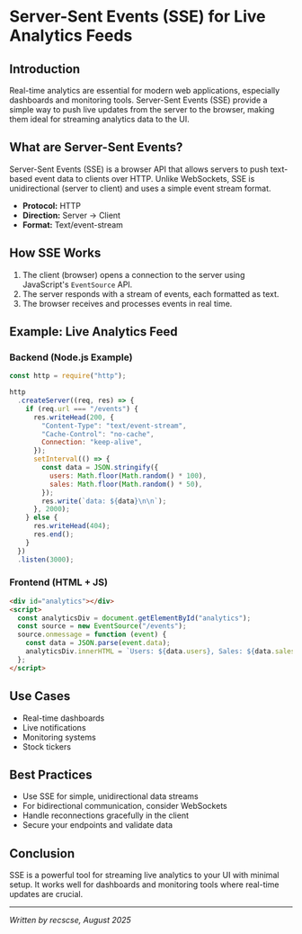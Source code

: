 # Server-Sent Events (SSE) for Live Analytics Feeds

## Introduction

Real-time analytics are essential for modern web applications, especially dashboards and monitoring tools. Server-Sent Events (SSE) provide a simple way to push live updates from the server to the browser, making them ideal for streaming analytics data to the UI.

## What are Server-Sent Events?

Server-Sent Events (SSE) is a browser API that allows servers to push text-based event data to clients over HTTP. Unlike WebSockets, SSE is unidirectional (server to client) and uses a simple event stream format.

- **Protocol:** HTTP
- **Direction:** Server → Client
- **Format:** Text/event-stream

## How SSE Works

1. The client (browser) opens a connection to the server using JavaScript's `EventSource` API.
2. The server responds with a stream of events, each formatted as text.
3. The browser receives and processes events in real time.

## Example: Live Analytics Feed

### Backend (Node.js Example)

```js
const http = require("http");

http
  .createServer((req, res) => {
    if (req.url === "/events") {
      res.writeHead(200, {
        "Content-Type": "text/event-stream",
        "Cache-Control": "no-cache",
        Connection: "keep-alive",
      });
      setInterval(() => {
        const data = JSON.stringify({
          users: Math.floor(Math.random() * 100),
          sales: Math.floor(Math.random() * 50),
        });
        res.write(`data: ${data}\n\n`);
      }, 2000);
    } else {
      res.writeHead(404);
      res.end();
    }
  })
  .listen(3000);
```

### Frontend (HTML + JS)

```html
<div id="analytics"></div>
<script>
  const analyticsDiv = document.getElementById("analytics");
  const source = new EventSource("/events");
  source.onmessage = function (event) {
    const data = JSON.parse(event.data);
    analyticsDiv.innerHTML = `Users: ${data.users}, Sales: ${data.sales}`;
  };
</script>
```

## Use Cases

- Real-time dashboards
- Live notifications
- Monitoring systems
- Stock tickers

## Best Practices

- Use SSE for simple, unidirectional data streams
- For bidirectional communication, consider WebSockets
- Handle reconnections gracefully in the client
- Secure your endpoints and validate data

## Conclusion

SSE is a powerful tool for streaming live analytics to your UI with minimal setup. It works well for dashboards and monitoring tools where real-time updates are crucial.

---

_Written by recscse, August 2025_
